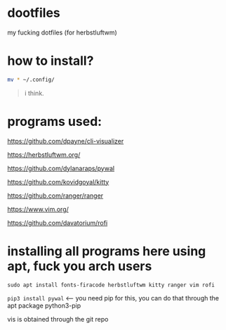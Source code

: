# dootfiles
my fucking dotfiles (for herbstluftwm)

# how to install?
```zsh
mv * ~/.config/
```

> i think.

# programs used:
https://github.com/dpayne/cli-visualizer

https://herbstluftwm.org/

https://github.com/dylanaraps/pywal

https://github.com/kovidgoyal/kitty

https://github.com/ranger/ranger

https://www.vim.org/

https://github.com/davatorium/rofi

# installing all programs here using apt, fuck you arch users
`sudo apt install fonts-firacode herbstluftwm kitty ranger vim rofi`

`pip3 install pywal` <-- you need pip for this, you can do that through the apt package python3-pip

vis is obtained through the git repo
